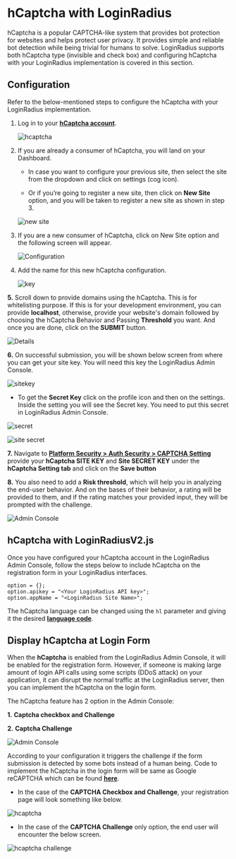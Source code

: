 # hCaptcha with LoginRadius

hCaptcha is a popular CAPTCHA-like system that provides bot protection for websites and helps protect user privacy. It provides simple and reliable bot detection while being trivial for humans to solve. LoginRadius supports both hCaptcha type (invisible and check box) and configuring hCaptcha with your LoginRadius implementation is covered in this section.


## Configuration

Refer to the below-mentioned steps to configure the hCaptcha with your LoginRadius implementation.

1. Log in to your [**hCaptcha account**](https://dashboard.hcaptcha.com/).

   ![hcaptcha](https://apidocs.lrcontent.com/images/hCaptcha-Dashboard_8662726826465f309c79ff7.17555499.png "hcaptcha")

2. If you are already a consumer of  hCaptcha, you will land on your Dashboard.

   - In case you want to configure your previous site, then select the site from the dropdown and click on settings (cog icon).

   - Or if you’re going to register a new site, then click on **New Site** option, and you will be taken to register a new site as shown in step 3.

   ![new site](https://apidocs.lrcontent.com/images/newsite_6055570226465f35fc0d530.61772548.png "new site")

3. If you are a new consumer of hCaptcha, click on New Site option and the following screen will appear.

   ![Configuration](https://apidocs.lrcontent.com/images/config_12095328726465f38c8b0f56.81712963.png "Configuraion")

4. Add the name for this new hCaptcha configuration.

    ![key](https://apidocs.lrcontent.com/images/key_18723739296465f3d5042666.53788212.png "key")

**5.** Scroll down to provide domains using the hCaptcha. This is for whitelisting purpose. If this is for your development environment, you can provide **localhost**, otherwise, provide your website's domain followed by choosing the hCaptcha Behavior and Passing  **Threshold** you want. And once you are done, click on the **SUBMIT** button.

   ![Details](https://apidocs.lrcontent.com/images/details_6746455506465f485141ee0.93494683.png "Details")

**6.** On successful submission, you will be shown below screen from where you can get your site key. You will need this key  the LoginRadius Admin Console.

   ![sitekey](https://apidocs.lrcontent.com/images/save_9961831236465f4bb82a815.26873696.png "sitekey")

   - To get the **Secret Key** click on the profile icon and then on the settings. Inside the setting you will see the Secret key. You need to put this secret in LoginRadius Admin Console.
   
   ![secret](https://apidocs.lrcontent.com/images/pro_13632309556465f4fc478743.65763766.png "secret")

   ![site secret](https://apidocs.lrcontent.com/images/secret_957231926465f51d623132.18101757.png "site secret")


**7.** Navigate to [**Platform Security > Auth Security > CAPTCHA Setting**](https://adminconsole.loginradius.com/platform-security/account-protection/auth-security/captcha-settings)  provide your **hCaptcha SITE KEY** and **Site SECRET KEY** under the **hCaptcha Setting tab** and click on the **Save button**

**8.** You also need to add a **Risk threshold**, which will help you in analyzing the end-user behavior. And on the bases of their behavior, a rating will be provided to them, and if the rating matches your provided input, they will be prompted with the challenge.

![Admin Console](https://apidocs.lrcontent.com/images/pasted-image-0-3_609275241648dfb864afbd6.28056945.png "Admin Console")

## hCaptcha with LoginRadiusV2.js

Once you have configured your hCaptcha account in the LoginRadius Admin Console, follow the steps below to include hCaptcha on the registration form in your LoginRadius interfaces.

```
option = {};
option.apikey = "<Your LoginRadius API key>";
option.appName = "<LoginRadius Site Name>";
```

The hCaptcha language can be changed using the `hl` parameter and giving it the desired [**language code**](https://docs.hcaptcha.com/languages/).

## Display hCaptcha at Login Form

When the **hCaptcha** is enabled from the LoginRadius Admin Console, it will be enabled for the registration form. However, if someone is making large amount of login API calls using some scripts (DDoS attack) on your application, it can disrupt the normal traffic at the LoginRadius server, then you can implement the hCaptcha on the login form.

The hCaptcha feature has 2 option in the Admin Console:

**1.** **Captcha checkbox and Challenge**

**2.** **Captcha Challenge**

![Admin Console](https://apidocs.lrcontent.com/images/pasted-image-0-4_534226621648dfc3b5c8f11.87656351.png "Admin Console")

According to your configuration it triggers the challenge if the form submission is detected by some bots instead of a human being. Code to implement the hCaptcha in the login form will be same as Google reCAPTCHA which can be found [**here**](/api/v2/admin-console/platform-security/captcha-providers/google-recaptcha-configuration/#displayinvisiblerecaptchaatloginform2).

- In the case of the **CAPTCHA Checkbox and Challenge**, your registration page will look something like below.

![hcaptcha](https://apidocs.lrcontent.com/images/pasted-image-0-5_86746840648dfcad40e8e9.89916747.png "hcaptcha")

- In the case of the **CAPTCHA Challenge** only option, the end user will encounter the below screen.

![hcaptcha challenge](https://apidocs.lrcontent.com/images/pasted-image-0-6_975621889648dfd32aac0f7.95420281.png "hcaptcha challenge")

